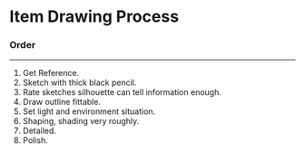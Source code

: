 # Item Drawing Process
### Order
---
1. Get Reference.
2. Sketch with thick black pencil.
3. Rate sketches silhouette can tell information enough.
4. Draw outline fittable.
5. Set light and environment situation.
6. Shaping, shading very roughly.
7. Detailed.
8. Polish.